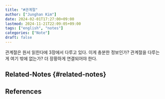 ```yaml
---
title: "#관계절"
author: ["Junghan Kim"]
date: 2024-02-01T17:27:00+09:00
lastmod: 2024-11-21T22:09:05+09:00
tags: ["english", "notes"]
categories: ["Note"]
draft: false
---
```


관계절은 원서 읽힌다에 3장에서 다루고 있다. 이게 충분한 정보인가? 관계절을 다루는게 여기 밖에 없는가? 더 장황하게 연결되어야 한다.


## Related-Notes {#related-notes}

## References

<style>.csl-entry{text-indent: -1.5em; margin-left: 1.5em;}</style><div class="csl-bib-body">
</div>
